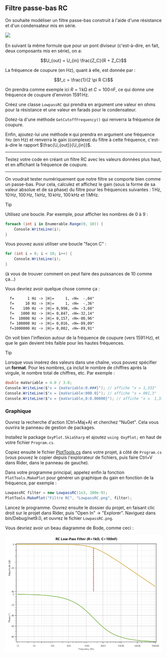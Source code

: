 ## Filtre passe-bas RC

On souhaite modéliser un filtre passe-bas construit à l'aide d'une résistance et d'un condensateur mis en série.

![](https://upload.wikimedia.org/wikipedia/commons/e/e0/1st_Order_Lowpass_Filter_RC.svg)

En suivant la même formule que pour un pont diviseur (c'est-à-dire, en fait, deux composants mis en série), on a:

$$U_{out} = U_{in} \frac{Z_C}{R + Z_C}$$

La fréquence de coupure (en $\mathrm{Hz}$), quant à elle, est donnée par :

$$f_c = \frac{1}{2 \pi R C}$$

On prendra comme exemple ici $R = 1\,\mathrm{k\Omega}$ et $C = 100\,\mathrm{nF}$, ce qui donne une fréquence de coupure d'environ $1591\,\mathrm{Hz}$.

Créez une classe `LowpassRC` qui prendra en argument une valeur en ohms pour la résistance et une valeur en farads pour le condensateur. 

Dotez-la d'une méthode `GetCutoffFrequency()` qui renverra la fréquence de coupure.

Enfin, ajoutez-lui une méthode `H` qui prendra en argument une fréquence `fHz` (en $\mathrm{Hz}$) et renverra le gain (complexe) du filtre à cette fréquence, c'est-à-dire le rapport $\frac{U_{out}}{U_{in}}$.

---

Testez votre code en créant un filtre RC avec les valeurs données plus haut, et en affichant la fréquence de coupure.

---

On voudrait tester numériquement que notre filtre se comporte bien comme un passe-bas. Pour cela, calculez et affichez le gain (sous la forme de sa valeur absolue et de sa phase) du filtre pour les fréquences suivantes : $1\,\mathrm{Hz}$, $10\,\mathrm{Hz}$, $100\,\mathrm{Hz}$, $1\,\mathrm{kHz}$, $10\,\mathrm{kHz}$, $100\,\mathrm{kHz}$ et $1\,\mathrm{MHz}$.

> [!TIP]
> Utilisez une boucle. Par exemple, pour afficher les nombres de 0 à 9 :
> ```csharp
> foreach (int i in Enumerable.Range(0, 10)) {
>     Console.WriteLine(i);
> }
> ```
> Vous pouvez aussi utiliser une boucle "façon C" :
> ```csharp
> for (int i = 0; i < 10; i++) {
>     Console.WriteLine(i);
> }
> ```
> (à vous de trouver comment on peut faire des puissances de 10 comme ça...)

Vous devriez avoir quelque chose comme ça :
```
  f=      1 Hz -> |H|=     1, ∠H=  -,04°
  f=     10 Hz -> |H|=     1, ∠H=  -,36°
  f=    100 Hz -> |H|= 0,998, ∠H= -3,60°
  f=   1000 Hz -> |H|= 0,847, ∠H=-32,14°
  f=  10000 Hz -> |H|= 0,157, ∠H=-80,96°
  f= 100000 Hz -> |H|= 0,016, ∠H=-89,09°
  f=1000000 Hz -> |H|= 0,002, ∠H=-89,91°
```

On voit bien l'inflexion autour de la fréquence de coupure (vers $1591\,\mathrm{Hz}$), et que le gain devient très faible pour les hautes fréquences.

> [!TIP]
> Lorsque vous insérez des valeurs dans une chaîne, vous pouvez spécifier un **format**. Pour les nombres, ça inclut le nombre de chiffres après la virgule, le nombre total de chiffres, etc. Par exemple :
> ```csharp
> double maVariable = 4.0 / 3.0;
> Console.WriteLine($"x = {maVariable:0.###}"); // affiche "x = 1,333"
> Console.WriteLine($"x = {maVariable:000.0}"); // affiche "x = 001,3"
> Console.WriteLine($"x = {maVariable,8:0.00000}"); // affiche "x =  1,33333" (8 caractères au total, incluant les espaces devant)
> ```

### Graphique

Ouvrez la recherche d'action (Ctrl+Maj+A) et cherchez "NuGet". Cela vous ouvrira le panneau de gestion de packages.

Installez le package `OxyPlot.SkiaSharp` et ajoutez `using OxyPlot;` en haut de votre fichier `Program.cs`.

Copiez ensuite le fichier [PlotTools.cs](./PlotTools.cs) dans votre projet, à côté de `Program.cs` (vous pouvez le copier depuis l'explorateur de fichiers, puis faire Ctrl+V dans Rider, dans le panneau de gauche).

Dans votre programme principal, appelez enfin la fonction `PlotTools.MakePlot` pour générer un graphique du gain en fonction de la fréquence, par exemple :

```csharp
LowpassRC filter = new LowpassRC(1e3, 100e-9);
PlotTools.MakePlot("Filtre RC", "LowpassRC.png", filter);
```

Lancez le programme. Ouvrez ensuite le dossier du projet, en faisant clic droit sur le projet dans Rider, puis "Open In" → "Explorer". Naviguez dans bin/Debug/net9.0, et ouvrez le fichier `LowpassRC.png`.

Vous devriez avoir un beau diagramme de Bode, comme ceci :

![](images/rc_lowpass.png)